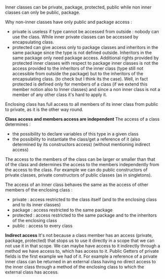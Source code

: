 Inner classes can be private, package, protected, public while non inner classes can only be public, package.

Why non-inner classes have only public and package access :
- private is useless if type cannot be accessed from outside : nobody can use the class. While inner private classes can be accessed by encapsulating class.
- protected can give access only to package classes and inheritors in the same package since the type is not defined outside. Inheritors in the same package only need package access. Additional rights provided by protected inner classes with respect to package inner classes is not the access provided to the inheritors of the inner class (type still not accessible from outside the package) but to the inheritors of the encapsulating class. (to check but I think its the case). Well, in fact protected is defined only for members of a class (if we extend this member notion also to Inner classes) and since a non inner class is not a member of any other class it's hard to apply it.

Enclosing class has full access to all members of its inner class from public to private, as it is the other way round.

**Class access and members access are independent**
The access of a class determines :
- the possibility to declare variables of this type in a given class
- the possibility to instantiate the class/get a reference of it (also determined by its constructors access) (without mentioning indirect access)

The access to the members of the class can be larger or smaller than that of the class and determines the access to the members independently from the access to the class.
For example we can do public constructors of private classes, private constructors of public classes (as in singletons). 

The access of an Inner class behaves the same as the access of other members of the enclosing class :
- private : access restricted to the class itself (and to the enclosing class and to its inner classes)
- package :  access restricted to the same package
- protected : access restricted to the same package and to the inheritors of the enclosing class
- public : access to every class

**Indirect access**
It's not because a class member has an access (private, package, protected) that stops us to use it directly in a scope that we can not use it in that scope.
We can maybe have access to it indirectly through a method we have access to, which has access to it.
Public Getters of private fields is the first example we had of it.
For example a reference of a private inner class can be returned in an external class having no direct access to the inner class
through a method of the enclosing class to which the external class has access.
